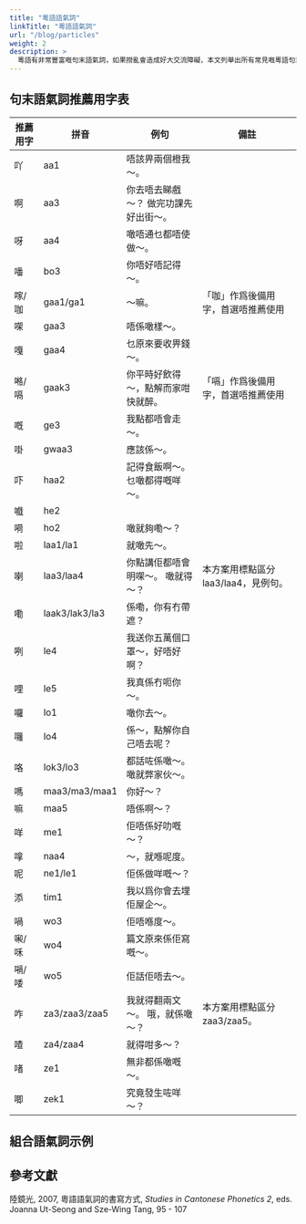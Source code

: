 ```yaml
---
title: "粵語語氣詞"
linkTitle: "粵語語氣詞"
url: "/blog/particles"
weight: 2
description: >
  粵語有非常豐富嘅句末語氣詞，如果撈亂會造成好大交流障礙，本文列舉出所有常見嘅粵語句末語氣詞同佢哋嘅推薦寫法，等大家可以寫規範粵文。
---
```


## 句末語氣詞推薦用字表

| 推薦用字 | 拼音           | 例句                                  | 備註                                 |
| -------- | -------------- | ------------------------------------- | ------------------------------------ |
| 吖       | aa1            | 唔該畀兩個橙我～。                    |                                      |
| 啊       | aa3            | 你去唔去睇戲～？ 做完功課先好出街～。 |                                      |
| 呀       | aa4            | 噉唔通乜都唔使做～。                  |                                      |
| 噃       | bo3            | 你唔好唔記得～。                      |                                      |
| 𠺢/咖    | gaa1/ga1       | ～嘛。                                | 「咖」作爲後備用字，首選唔推薦使用   |
| 㗎       | gaa3           | 唔係噉樣～。                          |                                      |
| 嘎       | gaa4           | 乜原來要收畀錢～。                    |                                      |
| 𠺝/嗝    | gaak3          | 你平時好飲得～，點解而家咁快就醉。    | 「嗝」作爲後備用字，首選唔推薦使用   |
| 嘅       | ge3            | 我點都唔會走～。                      |                                      |
| 啩       | gwaa3          | 應該係～。                            |                                      |
| 吓       | haa2           | 記得食飯啊～。乜噉都得嘅咩～。        |                                      |
| 嚱       | he2            |                                       |                                      |
| 嗬       | ho2            | 噉就夠嘞～？                          |                                      |
| 啦       | laa1/la1       | 就噉先～。                            |                                      |
| 喇       | laa3/laa4      | 你點講佢都唔會明㗎～。 噉就得～？     | 本方案用標點區分 laa3/laa4，見例句。 |
| 嘞       | laak3/lak3/la3 | 係嘞，你有冇帶遮？                    |                                      |
| 咧       | le4            | 我送你五萬個口罩～，好唔好啊？        |                                      |
| 哩       | le5            | 我真係冇呃你～。                      |                                      |
| 囉       | lo1            | 噉你去～。                            |                                      |
| 囖       | lo4            | 係～，點解你自己唔去呢？              |                                      |
| 咯       | lok3/lo3       | 都話咗係噉～。噉就弊家伙～。          |                                      |
| 嗎       | maa3/ma3/maa1  | 你好～？                              |                                      |
| 嘛       | maa5           | 唔係啊～？                            |                                      |
| 咩       | me1            | 佢唔係好叻嘅～？                      |                                      |
| 嗱       | naa4           | ～，就喺呢度。                        |                                      |
| 呢       | ne1/le1        | 佢係做咩嘅～？                        |                                      |
| 添       | tim1           | 我以爲你會去埋佢屋企～。              |                                      |
| 喎       | wo3            | 佢唔喺度～。                          |                                      |
| 啝/咊    | wo4            | 篇文原來係佢寫嘅～。                  |                                      |
| 𡁜/唩    | wo5            | 佢話佢唔去～。                        |                                      |
| 咋       | za3/zaa3/zaa5  | 我就得翻兩文～。 哦，就係噉～？       | 本方案用標點區分 zaa3/zaa5。         |
| 喳       | za4/zaa4       | 就得咁多～？                          |                                      |
| 啫       | ze1            | 無非都係噉嘅～。                      |                                      |
| 唧       | zek1           | 究竟發生咗咩～？                      |                                      |

## 組合語氣詞示例


## 參考文獻

陸鏡光, 2007, 粵語語氣詞的書寫方式, *Studies in Cantonese Phonetics 2*, eds. Joanna Ut-Seong and Sze-Wing Tang, 95 - 107 
